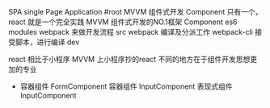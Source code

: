 SPA single Page Application
#root  MVVM 组件式开发
Component 
只有一个，react 就是一个完全实践 MVVM 组件式开发的NO.1框架
Component es6 modules 
webpack 来做开发流程 src
webpack 编译及分派工作
webpack-cli 接受脚本，进行编译 dev

react 相比于小程序 MVVM 上小程序抄的react
不同的地方在于组件开发思想更加的专业
- 容器组件
  FormComponent 容器组件
    InputComponent 表现式组件
    InputComponent